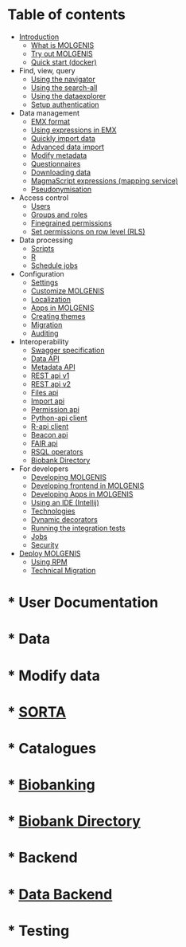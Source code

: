 # Table of contents

* [Introduction](README.md)
  * [What is MOLGENIS](README.md)
  * [Try out MOLGENIS](guide-try-out-molgenis.md)
  * [Quick start \(docker\)](guide-docker.md)
* Find, view, query
  * [Using the navigator](guide-navigator.md)
  * [Using the search-all](guide-search.md)
  * [Using the dataexplorer](guide-explore.md)
  * [Setup authentication](guide-authentication.md)
* Data management
  * [EMX format](guide-emx.md)
  * [Using expressions in EMX](guide-expressions.md)
  * [Quickly import data](guide-data-quick-import.md)
  * [Advanced data import](guide-data-import.md)
  * [Modify metadata](guide-data-metadata.md)
  * [Questionnaires](guide-questionnaire.md)
  * [Downloading data](guide-data-download.md)
  * [MagmaScript expressions (mapping service)](guide-magma.md)
  * [Pseudonymisation](guide-pseudonymisation.md)
* Access control
  * [Users](guide-users.md)
  * [Groups and roles](guide-groups-roles.md)
  * [Finegrained permissions](guide-permissions.md)
  * [Set permissions on row level (RLS)](guide-data-row-permissions.md)
* Data processing
  * [Scripts](guide-scripts.md)
  * [R](guide-r.md)
  * [Schedule jobs](guide-schedule.md)
* Configuration
  * [Settings](guide-settings.md)
  * [Customize MOLGENIS](guide-customize.md)
  * [Localization](guide-l10n.md)
  * [Apps in MOLGENIS](guide-app-manager.md)
  * [Creating themes](guide-creating-themes.md)
  * [Migration](guide-migration.md)
  * [Auditing](guide-auditing.md)
* Interoperability
  * [Swagger specification](guide-swagger.md)
  * [Data API](guide-api-data.md)
  * [Metadata API](guide-api-metadata.md)
  * [REST api v1](guide-api-rest.md)
  * [REST api v2](guide-api-rest2.md)    
  * [Files api](guide-api-files.md)
  * [Import api](guide-api-import.md)
  * [Permission api](guide-api-permissions.md)
  * [Python-api client](guide-client-python.md)
  * [R-api client](guide-client-r.md)   
  * [Beacon api](guide-beacon.md)
  * [FAIR api](guide-fair.md)
  * [RSQL operators](guide-rsql.md)
  * [Biobank Directory](guide-biobank-directory.md)
* For developers
  * [Developing MOLGENIS](guide-development.md)
  * [Developing frontend in MOLGENIS](guide-development-frontend.md)
  * [Developing Apps in MOLGENIS](guide-development-apps.md)
  * [Using an IDE (Intellij)](guide-using-an-ide-for-backend.md)
  * [Technologies](guide-technologies.md)
  * [Dynamic decorators](guide-dynamic-decorators.md)
  * [Running the integration tests](guide-integration-tests.md)
  * [Jobs](guide-jobs.md)
  * [Security](guide-security.md)
* [Deploy MOLGENIS](guide-deploy-molgenis.md)
  * [Using RPM](guide-deploy-rpm.md)
  * [Technical Migration](guide-deploy-migration.md)

# * User Documentation
#  * Data
#    * Modify data      
#      * [SORTA](user_documentation/modify-data/guide-SORTA.md)
#  * Catalogues
#    * [Biobanking](user_documentation/catalogues/biobanking.md)
#      * [Biobank Directory](user_documentation/catalogues/biobank-directory.md)
#  * Backend  
#    * [Data Backend](developer_documentation/backend.md)
#  * Testing
    
